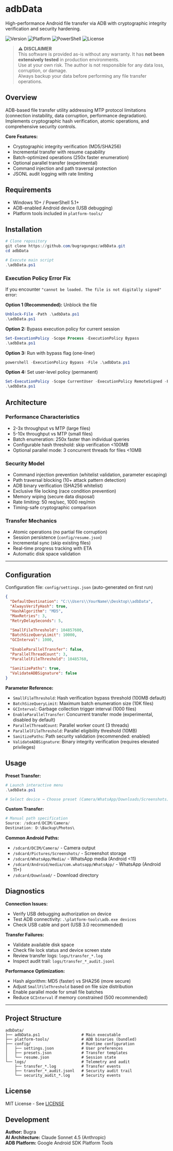 # adbData

High-performance Android file transfer via ADB with cryptographic integrity verification and security hardening.

![Version](https://img.shields.io/badge/version-1.0.0-blue.svg)
![Platform](https://img.shields.io/badge/platform-Windows%2010%2F11-lightgrey.svg)
![PowerShell](https://img.shields.io/badge/PowerShell-5.1%2B-blue.svg)
![License](https://img.shields.io/badge/license-MIT-green.svg)

> **⚠️ DISCLAIMER**  
> This software is provided as-is without any warranty. It has **not been extensively tested** in production environments.  
> Use at your own risk. The author is not responsible for any data loss, corruption, or damage.  
> Always backup your data before performing any file transfer operations.

## Overview

ADB-based file transfer utility addressing MTP protocol limitations (connection instability, data corruption, performance degradation). Implements cryptographic hash verification, atomic operations, and comprehensive security controls.

**Core Features:**
- Cryptographic integrity verification (MD5/SHA256)
- Incremental transfer with resume capability
- Batch-optimized operations (250x faster enumeration)
- Optional parallel transfer (experimental)
- Command injection and path traversal protection
- JSONL audit logging with rate limiting

## Requirements

- Windows 10+ / PowerShell 5.1+
- ADB-enabled Android device (USB debugging)
- Platform tools included in `platform-tools/`

## Installation

```powershell
# Clone repository
git clone https://github.com/bugragungoz/adbData.git
cd adbData

# Execute main script
.\adbData.ps1
```

### Execution Policy Error Fix

If you encounter `"cannot be loaded. The file is not digitally signed"` error:

**Option 1 (Recommended):** Unblock the file
```powershell
Unblock-File -Path .\adbData.ps1
.\adbData.ps1
```

**Option 2:** Bypass execution policy for current session
```powershell
Set-ExecutionPolicy -Scope Process -ExecutionPolicy Bypass
.\adbData.ps1
```

**Option 3:** Run with bypass flag (one-liner)
```powershell
powershell -ExecutionPolicy Bypass -File .\adbData.ps1
```

**Option 4:** Set user-level policy (permanent)
```powershell
Set-ExecutionPolicy -Scope CurrentUser -ExecutionPolicy RemoteSigned -Force
.\adbData.ps1
```

## Architecture

### Performance Characteristics
- 2-3x throughput vs MTP (large files)
- 5-10x throughput vs MTP (small files)
- Batch enumeration: 250x faster than individual queries
- Configurable hash threshold: skip verification <100MB
- Optional parallel mode: 3 concurrent threads for files <10MB

### Security Model
- Command injection prevention (whitelist validation, parameter escaping)
- Path traversal blocking (10+ attack pattern detection)
- ADB binary verification (SHA256 whitelist)
- Exclusive file locking (race condition prevention)
- Memory wiping (secure data disposal)
- Rate limiting: 50 req/sec, 1000 req/min
- Timing-safe cryptographic comparison

### Transfer Mechanics
- Atomic operations (no partial file corruption)
- Session persistence (`config/resume.json`)
- Incremental sync (skip existing files)
- Real-time progress tracking with ETA
- Automatic disk space validation

---

## Configuration

Configuration file: `config/settings.json` (auto-generated on first run)

```json
{
  "DefaultDestination": "C:\\Users\\YourName\\Desktop\\adbData",
  "AlwaysVerifyHash": true,
  "HashAlgorithm": "MD5",
  "MaxRetries": 3,
  "RetryDelaySeconds": 5,
  
  "SmallFileThreshold": 104857600,
  "BatchSizeQueryLimit": 10000,
  "GCInterval": 1000,
  
  "EnableParallelTransfer": false,
  "ParallelThreadCount": 3,
  "ParallelFileThreshold": 10485760,
  
  "SanitizePaths": true,
  "ValidateADBSignature": false
}
```

**Parameter Reference:**
- `SmallFileThreshold`: Hash verification bypass threshold (100MB default)
- `BatchSizeQueryLimit`: Maximum batch enumeration size (10K files)
- `GCInterval`: Garbage collection trigger interval (1000 files)
- `EnableParallelTransfer`: Concurrent transfer mode (experimental, disabled by default)
- `ParallelThreadCount`: Parallel worker count (3 threads)
- `ParallelFileThreshold`: Parallel eligibility threshold (10MB)
- `SanitizePaths`: Path security validation (recommended: enabled)
- `ValidateADBSignature`: Binary integrity verification (requires elevated privileges)

## Usage

**Preset Transfer:**
```powershell
# Launch interactive menu
.\adbData.ps1

# Select device → Choose preset (Camera/WhatsApp/Downloads/Screenshots)
```

**Custom Transfer:**
```powershell
# Manual path specification
Source: /sdcard/DCIM/Camera/
Destination: D:\Backup\Photos\
```

**Common Android Paths:**
- `/sdcard/DCIM/Camera/` - Camera output
- `/sdcard/Pictures/Screenshots/` - Screenshot storage
- `/sdcard/WhatsApp/Media/` - WhatsApp media (Android <11)
- `/sdcard/Android/media/com.whatsapp/WhatsApp/` - WhatsApp (Android 11+)
- `/sdcard/Download/` - Download directory

## Diagnostics

**Connection Issues:**
- Verify USB debugging authorization on device
- Test ADB connectivity: `.\platform-tools\adb.exe devices`
- Check USB cable and port (USB 3.0 recommended)

**Transfer Failures:**
- Validate available disk space
- Check file lock status and device screen state
- Review transfer logs: `logs/transfer_*.log`
- Inspect audit trail: `logs/transfer_*_audit.jsonl`

**Performance Optimization:**
- Hash algorithm: MD5 (faster) vs SHA256 (more secure)
- Adjust `SmallFileThreshold` based on file size distribution
- Enable parallel mode for small file batches
- Reduce `GCInterval` if memory constrained (500 recommended)

---

## Project Structure

```
adbData/
├── adbData.ps1                  # Main executable
├── platform-tools/              # ADB binaries (bundled)
├── config/                      # Runtime configuration
│   ├── settings.json            # User preferences
│   ├── presets.json             # Transfer templates
│   └── resume.json              # Session state
└── logs/                        # Telemetry and audit
    ├── transfer_*.log           # Transfer events
    ├── transfer_*_audit.jsonl   # Security audit trail
    └── security_audit_*.log     # Security events
```

## License

MIT License - See [LICENSE](LICENSE)

## Development

**Author:** Bugra  
**AI Architecture:** Claude Sonnet 4.5 (Anthropic)  
**ADB Platform:** Google Android SDK Platform Tools
